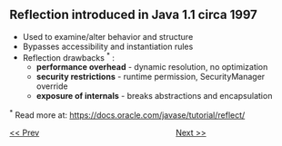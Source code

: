 ## Reflection introduced in Java 1.1 circa 1997
* Used to examine/alter behavior and structure
* Bypasses accessibility and instantiation rules
* Reflection drawbacks <sup>*</sup> :
  * **performance overhead** - dynamic resolution, no optimization
  * **security restrictions** - runtime permission, SecurityManager override
  * **exposure of internals** - breaks abstractions and encapsulation
  
<sup>*</sup>  Read more at: https://docs.oracle.com/javase/tutorial/reflect/

[<< Prev](page05.md) 
&#160;&#160;&#160;&#160;&#160;&#160;&#160;&#160;&#160;&#160;&#160;
&#160;&#160;&#160;&#160;&#160;&#160;&#160;&#160;&#160;&#160;&#160;
&#160;&#160;&#160;&#160;&#160;&#160;&#160;&#160;&#160;&#160;&#160;
&#160;&#160;&#160;&#160;&#160;&#160;&#160;&#160;&#160;&#160;&#160;
&#160;&#160;&#160;&#160;&#160;&#160;&#160;&#160;&#160;&#160;&#160; 
[Next >>](page07.md) 


